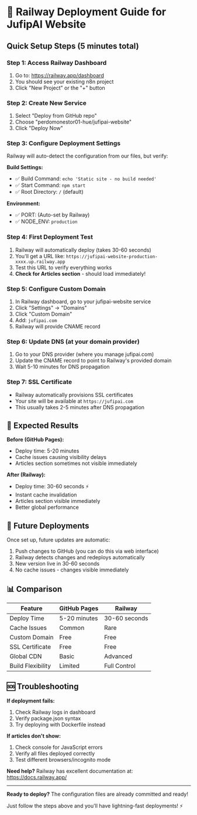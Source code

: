 # 🚄 Railway Deployment Guide for JufipAI Website

## Quick Setup Steps (5 minutes total)

### Step 1: Access Railway Dashboard
1. Go to: https://railway.app/dashboard
2. You should see your existing n8n project
3. Click "New Project" or the "+" button

### Step 2: Create New Service
1. Select "Deploy from GitHub repo"
2. Choose "perdomonestor01-hue/jufipai-website"
3. Click "Deploy Now"

### Step 3: Configure Deployment Settings
Railway will auto-detect the configuration from our files, but verify:

**Build Settings:**
- ✅ Build Command: `echo 'Static site - no build needed'`
- ✅ Start Command: `npm start`
- ✅ Root Directory: `/` (default)

**Environment:**
- ✅ PORT: (Auto-set by Railway)
- ✅ NODE_ENV: `production`

### Step 4: First Deployment Test
1. Railway will automatically deploy (takes 30-60 seconds)
2. You'll get a URL like: `https://jufipai-website-production-xxxx.up.railway.app`
3. Test this URL to verify everything works
4. **Check for Articles section** - should load immediately!

### Step 5: Configure Custom Domain
1. In Railway dashboard, go to your jufipai-website service
2. Click "Settings" → "Domains"
3. Click "Custom Domain"
4. Add: `jufipai.com`
5. Railway will provide CNAME record

### Step 6: Update DNS (at your domain provider)
1. Go to your DNS provider (where you manage jufipai.com)
2. Update the CNAME record to point to Railway's provided domain
3. Wait 5-10 minutes for DNS propagation

### Step 7: SSL Certificate
- Railway automatically provisions SSL certificates
- Your site will be available at `https://jufipai.com`
- This usually takes 2-5 minutes after DNS propagation

## 🎉 Expected Results

**Before (GitHub Pages):**
- Deploy time: 5-20 minutes
- Cache issues causing visibility delays
- Articles section sometimes not visible immediately

**After (Railway):**
- Deploy time: 30-60 seconds ⚡
- Instant cache invalidation
- Articles section visible immediately
- Better global performance

## 🔧 Future Deployments

Once set up, future updates are automatic:
1. Push changes to GitHub (you can do this via web interface)
2. Railway detects changes and redeploys automatically
3. New version live in 30-60 seconds
4. No cache issues - changes visible immediately

## 📊 Comparison

| Feature | GitHub Pages | Railway |
|---------|-------------|---------|
| Deploy Time | 5-20 minutes | 30-60 seconds |
| Cache Issues | Common | Rare |
| Custom Domain | Free | Free |
| SSL Certificate | Free | Free |
| Global CDN | Basic | Advanced |
| Build Flexibility | Limited | Full Control |

## 🆘 Troubleshooting

**If deployment fails:**
1. Check Railway logs in dashboard
2. Verify package.json syntax
3. Try deploying with Dockerfile instead

**If articles don't show:**
1. Check console for JavaScript errors
2. Verify all files deployed correctly
3. Test different browsers/incognito mode

**Need help?**
Railway has excellent documentation at: https://docs.railway.app/

---

**Ready to deploy?** The configuration files are already committed and ready!

Just follow the steps above and you'll have lightning-fast deployments! ⚡